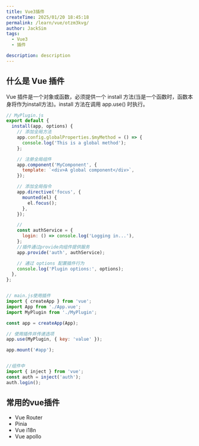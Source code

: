 ```yaml
---
title: Vue3插件
createTime: 2025/01/20 18:45:18
permalink: /learn/vue/otzm3kvg/
author: JackSim
tags:
  - Vue3
  - 插件

description: description
---
```


## 什么是 Vue 插件

Vue 插件是一个对象或函数，必须提供一个 install 方法(当是一个函数时，函数本身将作为install方法)。install 方法在调用 app.use() 时执行。

```Javascript
// MyPlugin.js
export default {
  install(app, options) {
    // 添加全局方法
    app.config.globalProperties.$myMethod = () => {
      console.log('This is a global method');
    };

    // 注册全局组件
    app.component('MyComponent', {
      template: `<div>A global component</div>`,
    });

    // 添加全局指令
    app.directive('focus', {
      mounted(el) {
        el.focus();
      },
    });

    //
    const authService = {
      login: () => console.log('Logging in...'),
    };
    //插件通过provide向组件提供服务
    app.provide('auth', authService);

    // 通过 options 配置插件行为
    console.log('Plugin options:', options);
  },
};


// main.js使用插件
import { createApp } from 'vue';
import App from './App.vue';
import MyPlugin from './MyPlugin';

const app = createApp(App);

// 使用插件并传递选项
app.use(MyPlugin, { key: 'value' });

app.mount('#app');


//组件中
import { inject } from 'vue';
const auth = inject('auth');
auth.login();

```

## 常用的vue插件

- Vue Router
- Pinia
- Vue i18n
- Vue apollo